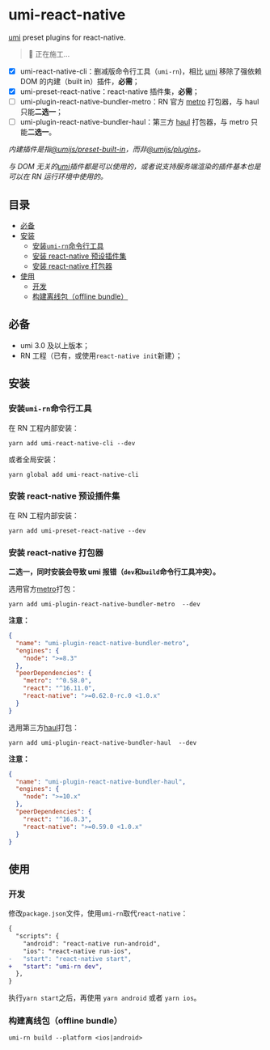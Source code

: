 # umi-react-native

[umi](https://umijs.org/) preset plugins for react-native.

> 👷 正在施工...

- [x] umi-react-native-cli：删减版命令行工具（`umi-rn`)，相比 [umi](https://umijs.org/) 移除了强依赖 DOM 的内建（built in）插件，**必需**；
- [x] umi-preset-react-native：react-native 插件集，**必需**；
- [ ] umi-plugin-react-native-bundler-metro：RN 官方 [metro](https://facebook.github.io/metro/) 打包器，与 haul 只能**二选一**；
- [ ] umi-plugin-react-native-bundler-haul：第三方 [haul](https://github.com/callstack/haul) 打包器，与 metro 只能**二选一**。

_内建插件是指[@umijs/preset-built-in](https://github.com/umijs/umi/tree/master/packages/preset-built-in)，而非[@umijs/plugins](https://github.com/umijs/plugins)。_

_与 DOM 无关的[umi](https://umijs.org/)插件都是可以使用的，或者说支持服务端渲染的插件基本也是可以在 RN 运行环境中使用的。_

## 目录

- [必备](#%E5%BF%85%E5%A4%87)
- [安装](#%E5%AE%89%E8%A3%85)
  - [安装`umi-rn`命令行工具](#%E5%AE%89%E8%A3%85umi-rn%E5%91%BD%E4%BB%A4%E8%A1%8C%E5%B7%A5%E5%85%B7)
  - [安装 react-native 预设插件集](#%E5%AE%89%E8%A3%85-react-native-%E9%A2%84%E8%AE%BE%E6%8F%92%E4%BB%B6%E9%9B%86)
  - [安装 react-native 打包器](#%E5%AE%89%E8%A3%85-react-native-%E6%89%93%E5%8C%85%E5%99%A8)
- [使用](#%E4%BD%BF%E7%94%A8)
  - [开发](#%E5%BC%80%E5%8F%91)
  - [构建离线包（offline bundle）](#%E6%9E%84%E5%BB%BA%E7%A6%BB%E7%BA%BF%E5%8C%85offline-bundle)

## 必备

- umi 3.0 及以上版本；
- RN 工程（已有，或使用`react-native init`新建）；

## 安装

### 安装`umi-rn`命令行工具

在 RN 工程内部安装：

```npm
yarn add umi-react-native-cli --dev
```

或者全局安装：

```npm
yarn global add umi-react-native-cli
```

### 安装 react-native 预设插件集

在 RN 工程内部安装：

```npm
yarn add umi-preset-react-native --dev
```

### 安装 react-native 打包器

**二选一，同时安装会导致 umi 报错（`dev`和`build`命令行工具冲突）。**

选用官方[metro](https://facebook.github.io/metro/)打包：

```npm
yarn add umi-plugin-react-native-bundler-metro  --dev
```

**注意：**

```json
{
  "name": "umi-plugin-react-native-bundler-metro",
  "engines": {
    "node": ">=8.3"
  },
  "peerDependencies": {
    "metro": "^0.58.0",
    "react": "^16.11.0",
    "react-native": ">=0.62.0-rc.0 <1.0.x"
  }
}
```

选用第三方[haul](https://github.com/callstack/haul)打包：

```npm
yarn add umi-plugin-react-native-bundler-haul  --dev
```

**注意：**

```json
{
  "name": "umi-plugin-react-native-bundler-haul",
  "engines": {
    "node": ">=10.x"
  },
  "peerDependencies": {
    "react": "^16.8.3",
    "react-native": ">=0.59.0 <1.0.x"
  }
}
```

## 使用

### 开发

修改`package.json`文件，使用`umi-rn`取代`react-native`：

```diff
{
  "scripts": {
    "android": "react-native run-android",
    "ios": "react-native run-ios",
-   "start": "react-native start",
+   "start": "umi-rn dev",
  },
}
```

执行`yarn start`之后，再使用 `yarn android` 或者 `yarn ios`。

### 构建离线包（offline bundle）

```shell
umi-rn build --platform <ios|android>
```
